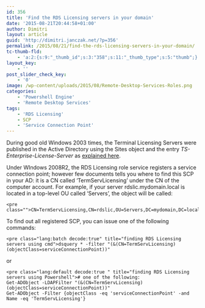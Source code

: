 ```yaml
---
id: 356
title: 'Find the RDS Licensing servers in your domain'
date: '2015-08-21T20:44:58+01:00'
author: Dimitri
layout: article
guid: 'http://dimitri.janczak.net/?p=356'
permalink: /2015/08/21/find-the-rds-licensing-servers-in-your-domain/
tc-thumb-fld:
    - 'a:2:{s:9:"_thumb_id";s:3:"358";s:11:"_thumb_type";s:5:"thumb";}'
layout_key:
    - ''
post_slider_check_key:
    - '0'
image: /wp-content/uploads/2015/08/Remote-Desktop-Services-Roles.png
categories:
    - 'Powershell Engine'
    - 'Remote Desktop Services'
tags:
    - 'RDS Licensing'
    - SCP
    - 'Service Connection Point'
---
```


During good old Windows 2003 times, the Terminal Licensing Servers were published in the Active Directory using the Sites object and the entry *TS-Enterprise-License-Server* as [explained here](http://blogs.technet.com/b/asiasupp/archive/2007/03/27/manually-publishing-and-un-publishing-terminal-server-license-servers.aspx).

Under WIndows 2008R2, the RDS Licensing role service registers a service connection point; however few documents tells you where to find this SCP in your AD: it is a CN called ‘TermServLicensing’ under the CN of the computer account. For example, if your server rdslic.mydomain.local is located in a top-level OU called ‘Servers’, the object will be called:

```
<pre class="">CN=TermServLicensing,CN=rdslic,OU=Servers,DC=mydomain,DC=local
```

To find out all registered SCP, you can issue one of the following commands:

```
<pre class="lang:batch decode:true" title="finding RDS Licensing servers using cmd">dsquery * -filter "(&(CN=TermServLicensing)(objectClass=serviceConnectionPoint))"
```

or

```
<pre class="lang:default decode:true " title="finding RDS Licensing servers using Powershell"># one of the following:
Get-ADObject -LDAPFilter "(&(CN=TermServLicensing)(objectClass=serviceConnectionPoint))"
Get-ADObject -Filter {objectClass -eq 'serviceConnectionPoint' -and Name -eq 'TermServLicensing'}
```